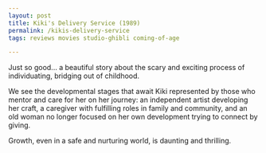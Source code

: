 ```yaml
---
layout: post
title: Kiki's Delivery Service (1989)
permalink: /kikis-delivery-service
tags: reviews movies studio-ghibli coming-of-age

---
```


Just so good... a beautiful story about the scary and exciting process of individuating, bridging out of childhood.
<!--more-->
We see the developmental stages that await Kiki represented by those who mentor and care for her on her journey: an independent artist developing her craft, a caregiver with fulfilling roles in family and community, and an old woman no longer focused on her own development trying to connect by giving.

Growth, even in a safe and nurturing world, is daunting and thrilling.
